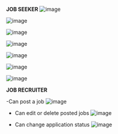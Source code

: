 **JOB SEEKER**
![image](https://github.com/priyanka-gh/job__portal__frontend/assets/72594113/eb57b9a0-d197-4ec5-9b99-75ccb2ba0a1c)

![image](https://github.com/priyanka-gh/job__portal__frontend/assets/72594113/12eede4d-270e-49b6-9479-70d5382d40a7)

![image](https://github.com/priyanka-gh/job__portal__frontend/assets/72594113/6b23d9c6-bc8b-4e4e-b9d8-c410216ef4a1)

![image](https://github.com/priyanka-gh/job__portal__frontend/assets/72594113/b57cfc6c-9537-42b7-aa7b-1e68e226e667)

![image](https://github.com/priyanka-gh/job__portal__frontend/assets/72594113/635525b4-e00d-4562-b798-971aeeea4fb3)

![image](https://github.com/priyanka-gh/job__portal__frontend/assets/72594113/1a9f10be-8675-4ee2-a9e8-a2a8bcb234a9)

![image](https://github.com/priyanka-gh/job__portal__frontend/assets/72594113/f4c1adb6-7c10-44b4-9a4d-9cc8897bc7ed)


**JOB RECRUITER**

-Can post a job
![image](https://github.com/priyanka-gh/job__portal__frontend/assets/72594113/5f1abe82-cecc-4beb-858d-bd643ca55648)

- Can edit or delete posted jobs
![image](https://github.com/priyanka-gh/job__portal__frontend/assets/72594113/70dd71ce-8e1f-47d4-84ac-438b4b0219c0)

- Can change application status
![image](https://github.com/priyanka-gh/job__portal__frontend/assets/72594113/fa9be276-6ede-48e2-9b56-35b1bdc8d568)
